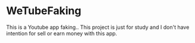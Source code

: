 #  WeTubeFaking

This is a Youtube app faking.. 
This project is just for study and I don't have intention for sell or earn money with this app. 

